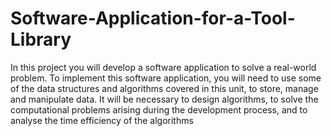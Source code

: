 # Software-Application-for-a-Tool-Library
In this project you will develop a software application to solve a real-world problem. To implement this software application, you will need to use some of the data structures and algorithms covered in this unit, to store, manage and manipulate data. It will be necessary to design algorithms, to solve the computational problems arising during the development process, and to analyse the time efficiency of the algorithms

